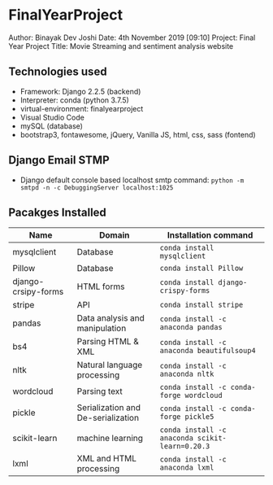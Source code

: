 # FinalYearProject

Author: Binayak Dev Joshi
Date: 4th November 2019 [09:10]
Project: Final Year Project
Title: Movie Streaming and sentiment analysis website


## Technologies used

* Framework: Django 2.2.5 (backend)
* Interpreter: conda (python 3.7.5)
* virtual-environment: finalyearproject
* Visual Studio Code
* mySQL (database)
* bootstrap3, fontawesome, jQuery, Vanilla JS, html, css, sass (fontend)


## Django Email STMP

* Django default console based localhost smtp
command: `python -m smtpd -n -c DebuggingServer localhost:1025`


## Pacakges Installed

| Name | Domain | Installation command |
| --- | ---| ---|
| mysqlclient | Database | `conda install mysqlclient` |
| Pillow | Database | `conda install Pillow` |
| django-crsipy-forms | HTML forms | `conda install django-crispy-forms` |
| stripe | API | `conda install stripe` |
| pandas | Data analysis and manipulation | `conda install -c anaconda pandas` |
| bs4 | Parsing HTML & XML | `conda install -c anaconda beautifulsoup4` |
| nltk | Natural language processing | `conda install -c anaconda nltk` |
| wordcloud | Parsing text | `conda install -c conda-forge wordcloud` |
| pickle | Serialization and De-serialization | `conda install -c conda-forge pickle5` |
| scikit-learn | machine learning | `conda install -c anaconda scikit-learn=0.20.3` |
| lxml | XML and HTML processing | `conda install -c anaconda lxml` |
